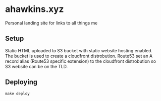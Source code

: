 # ahawkins.xyz

Personal landing site for links to all things me

## Setup

Static HTML uploaded to S3 bucket with static website hosting enabled.
The bucket is used to create a cloudfront distrobution. Route53 set an
A record alias (Route53 specific extension) to the cloudfront
distrobution so S3 website can be on the TLD.

## Deploying

	make deploy
